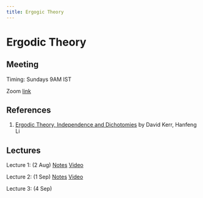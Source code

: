 ```yaml
---
title: Ergogic Theory
---
```


# Ergodic Theory


## Meeting

Timing: Sundays 9AM IST

Zoom [link](https://illinois.zoom.us/j/91576658157?pwd=TEJFUFg5YnBYeDFxd2FIVGZXeXRJdz09)

## References

1. [Ergodic Theory, Independence and Dichotomies](https://www.springer.com/gp/book/9783319498454) by David Kerr, Hanfeng Li

## Lectures

Lecture 1: (2 Aug) [Notes](pdf/lec1.pdf) [Video](https://youtu.be/SD-92Wh_6zU)

Lecture 2: (1 Sep) [Notes](pdf/lec2.pdf) [Video](https://youtu.be/VrDH81jex7E)

Lecture 3: (4 Sep)
